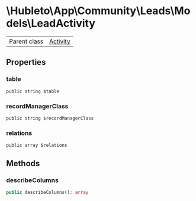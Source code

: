 
# \Hubleto\App\Community\Leads\Models\LeadActivity
<table class='table-default dense'>
<tr><td>Parent class</td><td><a href="../../Calendar/Models/Activity">Activity</a></td></tr></table>


## Properties

### table

`public string $table`


### recordManagerClass

`public string $recordManagerClass`


### relations

`public array $relations`


## Methods

### describeColumns

```php
public describeColumns(): array
```

